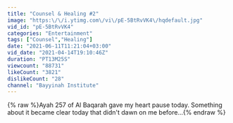 ```yaml
---
title: "Counsel & Healing #2"
image: "https:\/\/i.ytimg.com\/vi\/pE-5BtRvVK4\/hqdefault.jpg"
vid_id: "pE-5BtRvVK4"
categories: "Entertainment"
tags: ["Counsel","Healing"]
date: "2021-06-11T11:21:04+03:00"
vid_date: "2021-04-14T19:10:46Z"
duration: "PT13M25S"
viewcount: "88731"
likeCount: "3821"
dislikeCount: "28"
channel: "Bayyinah Institute"
---
```

{% raw %}Ayah 257 of Al Baqarah gave my heart pause today. Something about it became clear today that didn't dawn on me before...{% endraw %}
